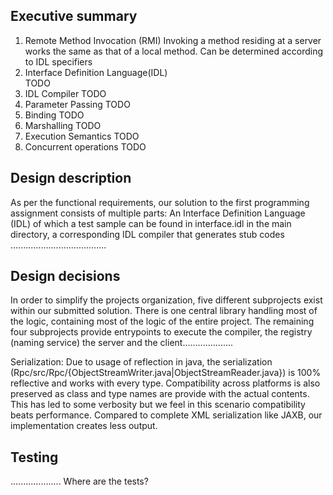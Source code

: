Executive summary
-----------------


1. Remote Method Invocation (RMI)
   Invoking a method residing at a server works the same as that of a local method. Can be determined according to IDL specifiers
2. Interface Definition Language(IDL)	
   TODO
3. IDL Compiler
   TODO
4. Parameter Passing
   TODO
5. Binding
   TODO
6. Marshalling
   TODO
7. Execution Semantics
   TODO
8. Concurrent operations
   TODO


Design description
------------------

As per the functional requirements, our solution to the first programming assignment consists of multiple parts: An Interface Definition Language (IDL) of which a test sample can be found in interface.idl in the main directory, a corresponding IDL compiler that generates stub codes ......................................


Design decisions
----------------

In order to simplify the projects organization, five different subprojects exist within our submitted solution. There is one central library handling most of the logic, containing most of the logic of the entire project. The remaining four subprojects provide entrypoints to execute the compiler, the registry (naming service) the server and the client....................


Serialization:
Due to usage of reflection in java, the serialization (Rpc/src/Rpc/{ObjectStreamWriter.java|ObjectStreamReader.java}) is 100% reflective and works with every type. Compatibility across platforms is also preserved as class and type names are provide with the actual contents. This has led to some verbosity but we feel in this scenario compatibility beats performance. Compared to complete XML serialization like JAXB, our implementation creates less output.

Testing
-------

....................
Where are the tests?

